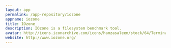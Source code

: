 ```yaml
---
layout: app
permalink: /app-repository/iozone
appname: iozone
title: IOzone
description: IOzone is a filesystem benchmark tool.
avatar: http://icons.iconarchive.com/icons/hamzasaleem/stock/64/Terminal-icon.png
website: http://www.iozone.org/
---
```


